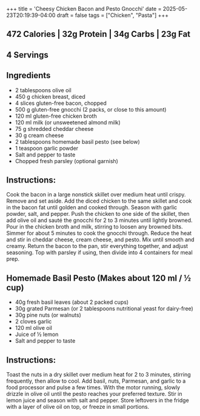 +++
title = 'Cheesy Chicken Bacon and Pesto Gnocchi'
date = 2025-05-23T20:19:39-04:00
draft = false
tags = ["Chicken", "Pasta"]
+++


## 472 Calories | 32g Protein | 34g Carbs | 23g Fat
## 4 Servings

## Ingredients
- 2 tablespoons olive oil
- 450 g chicken breast, diced
- 4 slices gluten-free bacon, chopped
- 500 g gluten-free gnocchi (2 packs, or close to this amount)
- 120 ml gluten-free chicken broth
- 120 ml milk (or unsweetened almond milk)
- 75 g shredded cheddar cheese
- 30 g cream cheese
- 2 tablespoons homemade basil pesto (see below)
- 1 teaspoon garlic powder
- Salt and pepper to taste
- Chopped fresh parsley (optional garnish)

## Instructions:
Cook the bacon in a large nonstick skillet over medium heat until crispy. Remove and set aside.
Add the diced chicken to the same skillet and cook in the bacon fat until golden and cooked through. Season with garlic powder, salt, and pepper.
Push the chicken to one side of the skillet, then add olive oil and sauté the gnocchi for 2 to 3 minutes until lightly browned.
Pour in the chicken broth and milk, stirring to loosen any browned bits. Simmer for about 5 minutes to cook the gnocchi through.
Reduce the heat and stir in cheddar cheese, cream cheese, and pesto. Mix until smooth and creamy.
Return the bacon to the pan, stir everything together, and adjust seasoning.
Top with parsley if using, then divide into 4 containers for meal prep.

## Homemade Basil Pesto (Makes about 120 ml / ½ cup)
- 40g fresh basil leaves (about 2 packed cups)
- 30g grated Parmesan (or 2 tablespoons nutritional yeast for dairy-free)
- 30g pine nuts (or walnuts)
- 2 cloves garlic
- 120 ml olive oil
- Juice of ½ lemon
- Salt and pepper to taste

## Instructions:
Toast the nuts in a dry skillet over medium heat for 2 to 3 minutes, stirring frequently, then allow to cool.
Add basil, nuts, Parmesan, and garlic to a food processor and pulse a few times.
With the motor running, slowly drizzle in olive oil until the pesto reaches your preferred texture.
Stir in lemon juice and season with salt and pepper. Store leftovers in the fridge with a layer of olive oil on top, or freeze in small portions.



